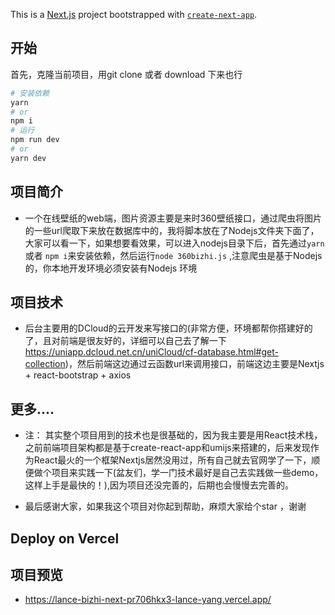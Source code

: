 This is a [Next.js](https://nextjs.org/) project bootstrapped with [`create-next-app`](https://github.com/vercel/next.js/tree/canary/packages/create-next-app).

## 开始

首先，克隆当前项目，用git clone 或者 download 下来也行

```bash
# 安装依赖
yarn 
# or
npm i
# 运行
npm run dev
# or
yarn dev
```

## 项目简介
- 一个在线壁纸的web端，图片资源主要是来时360壁纸接口，通过爬虫将图片的一些url爬取下来放在数据库中的，我将脚本放在了Nodejs文件夹下面了，大家可以看一下，如果想要看效果，可以进入nodejs目录下后，首先通过`yarn` 或者 `npm i`来安装依赖，然后运行`node 360bizhi.js` ,注意爬虫是基于Nodejs的，你本地开发环境必须安装有Nodejs 环境

## 项目技术
- 后台主要用的DCloud的云开发来写接口的(非常方便，环境都帮你搭建好的了，且对前端是很友好的，详细可以自己去了解一下<https://uniapp.dcloud.net.cn/uniCloud/cf-database.html#get-collection>)，然后前端这边通过云函数url来调用接口，前端这边主要是Nextjs + react-bootstrap + axios
## 更多....
 -   注： 其实整个项目用到的技术也是很基础的，因为我主要是用React技术栈，之前前端项目架构都是基于create-react-app和umijs来搭建的，后来发现作为React最火的一个框架Nextjs居然没用过，所有自己就去官网学了一下，顺便做个项目来实践一下(盆友们，学一门技术最好是自己去实践做一些demo，这样上手是最快的！),因为项目还没完善的，后期也会慢慢去完善的。

- 最后感谢大家，如果我这个项目对你起到帮助，麻烦大家给个star ，谢谢
    

## Deploy on Vercel



## 项目预览
- https://lance-bizhi-next-pr706hkx3-lance-yang.vercel.app/
